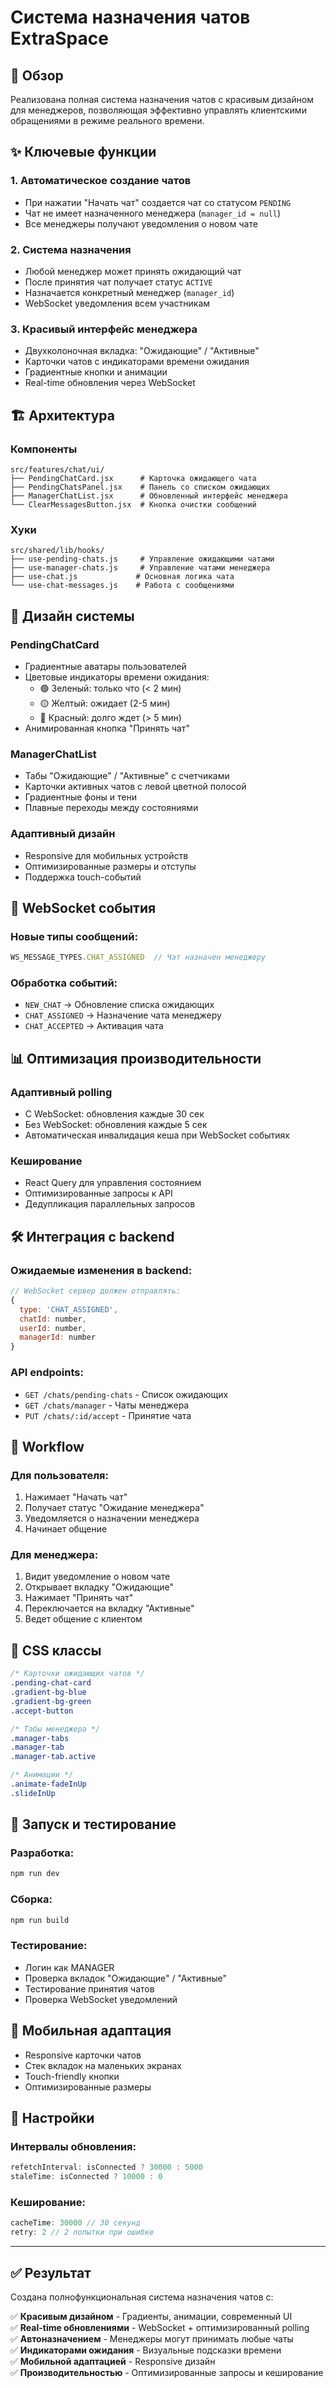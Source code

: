 # Система назначения чатов ExtraSpace

## 🎯 Обзор

Реализована полная система назначения чатов с красивым дизайном для менеджеров, позволяющая эффективно управлять клиентскими обращениями в режиме реального времени.

## ✨ Ключевые функции

### 1. **Автоматическое создание чатов**
- При нажатии "Начать чат" создается чат со статусом `PENDING`
- Чат не имеет назначенного менеджера (`manager_id = null`)
- Все менеджеры получают уведомления о новом чате

### 2. **Система назначения**
- Любой менеджер может принять ожидающий чат
- После принятия чат получает статус `ACTIVE`
- Назначается конкретный менеджер (`manager_id`)
- WebSocket уведомления всем участникам

### 3. **Красивый интерфейс менеджера**
- Двухколоночная вкладка: "Ожидающие" / "Активные"
- Карточки чатов с индикаторами времени ожидания
- Градиентные кнопки и анимации
- Real-time обновления через WebSocket

## 🏗️ Архитектура

### Компоненты

```
src/features/chat/ui/
├── PendingChatCard.jsx      # Карточка ожидающего чата
├── PendingChatsPanel.jsx    # Панель со списком ожидающих
├── ManagerChatList.jsx      # Обновленный интерфейс менеджера
└── ClearMessagesButton.jsx  # Кнопка очистки сообщений
```

### Хуки

```
src/shared/lib/hooks/
├── use-pending-chats.js     # Управление ожидающими чатами
├── use-manager-chats.js     # Управление чатами менеджера
├── use-chat.js             # Основная логика чата
└── use-chat-messages.js    # Работа с сообщениями
```

## 🎨 Дизайн системы

### **PendingChatCard**
- Градиентные аватары пользователей
- Цветовые индикаторы времени ожидания:
  - 🟢 Зеленый: только что (< 2 мин)
  - 🟡 Желтый: ожидает (2-5 мин)
  - 🔴 Красный: долго ждет (> 5 мин)
- Анимированная кнопка "Принять чат"

### **ManagerChatList**
- Табы "Ожидающие" / "Активные" с счетчиками
- Карточки активных чатов с левой цветной полосой
- Градиентные фоны и тени
- Плавные переходы между состояниями

### **Адаптивный дизайн**
- Responsive для мобильных устройств
- Оптимизированные размеры и отступы
- Поддержка touch-событий

## 🔌 WebSocket события

### Новые типы сообщений:

```javascript
WS_MESSAGE_TYPES.CHAT_ASSIGNED  // Чат назначен менеджеру
```

### Обработка событий:
- `NEW_CHAT` → Обновление списка ожидающих
- `CHAT_ASSIGNED` → Назначение чата менеджеру
- `CHAT_ACCEPTED` → Активация чата

## 📊 Оптимизация производительности

### **Адаптивный polling**
- С WebSocket: обновления каждые 30 сек
- Без WebSocket: обновления каждые 5 сек
- Автоматическая инвалидация кеша при WebSocket событиях

### **Кеширование**
- React Query для управления состоянием
- Оптимизированные запросы к API
- Дедупликация параллельных запросов

## 🛠️ Интеграция с backend

### Ожидаемые изменения в backend:

```javascript
// WebSocket сервер должен отправлять:
{
  type: 'CHAT_ASSIGNED',
  chatId: number,
  userId: number,
  managerId: number
}
```

### API endpoints:
- `GET /chats/pending-chats` - Список ожидающих
- `GET /chats/manager` - Чаты менеджера
- `PUT /chats/:id/accept` - Принятие чата

## 🎯 Workflow

### Для пользователя:
1. Нажимает "Начать чат"
2. Получает статус "Ожидание менеджера"
3. Уведомляется о назначении менеджера
4. Начинает общение

### Для менеджера:
1. Видит уведомление о новом чате
2. Открывает вкладку "Ожидающие"
3. Нажимает "Принять чат"
4. Переключается на вкладку "Активные"
5. Ведет общение с клиентом

## 🎨 CSS классы

```css
/* Карточки ожидающих чатов */
.pending-chat-card
.gradient-bg-blue
.gradient-bg-green
.accept-button

/* Табы менеджера */
.manager-tabs
.manager-tab
.manager-tab.active

/* Анимации */
.animate-fadeInUp
.slideInUp
```

## 🚀 Запуск и тестирование

### Разработка:
```bash
npm run dev
```

### Сборка:
```bash
npm run build
```

### Тестирование:
- Логин как MANAGER
- Проверка вкладок "Ожидающие" / "Активные"
- Тестирование принятия чатов
- Проверка WebSocket уведомлений

## 📱 Мобильная адаптация

- Responsive карточки чатов
- Стек вкладок на маленьких экранах
- Touch-friendly кнопки
- Оптимизированные размеры

## 🔧 Настройки

### Интервалы обновления:
```javascript
refetchInterval: isConnected ? 30000 : 5000
staleTime: isConnected ? 10000 : 0
```

### Кеширование:
```javascript
cacheTime: 30000 // 30 секунд
retry: 2 // 2 попытки при ошибке
```

---

## ✅ Результат

Создана полнофункциональная система назначения чатов с:

✅ **Красивым дизайном** - Градиенты, анимации, современный UI  
✅ **Real-time обновлениями** - WebSocket + оптимизированный polling  
✅ **Автоназначением** - Менеджеры могут принимать любые чаты  
✅ **Индикаторами ожидания** - Визуальные подсказки времени  
✅ **Мобильной адаптацией** - Responsive дизайн  
✅ **Производительностью** - Оптимизированные запросы и кеширование 